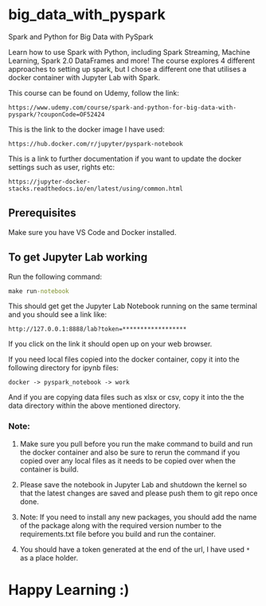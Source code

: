 # big_data_with_pyspark
Spark and Python for Big Data with PySpark

Learn how to use Spark with Python, including Spark Streaming, Machine Learning, Spark 2.0 DataFrames and more! The course explores 4 different approaches to setting up spark, but I chose a different one that utilises a docker container with Jupyter Lab with Spark.

This course can be found on Udemy, follow the link:
```link
https://www.udemy.com/course/spark-and-python-for-big-data-with-pyspark/?couponCode=OF52424
```

This is the link to the docker image I have used:
```link
https://hub.docker.com/r/jupyter/pyspark-notebook
```

This is a link to further documentation if you want to update the docker settings such as user, rights etc:
```link
https://jupyter-docker-stacks.readthedocs.io/en/latest/using/common.html
```

## Prerequisites

Make sure you have VS Code and Docker installed.

## To get Jupyter Lab working

Run the following command:
```cmd
make run-notebook
```
This should get get the Jupyter Lab Notebook running on the same terminal and you should see a link like:
```link
http://127.0.0.1:8888/lab?token=******************
```

If you click on the link it should open up on your web browser. 

If you need local files copied into the docker container, copy it into the following directory for ipynb files:
```
docker -> pyspark_notebook -> work
```
And if you are copying data files such as xlsx or csv, copy it into the the data directory within the above mentioned directory.

### Note: 
1. Make sure you pull before you run the make command to build and run the docker container and also be sure to rerun the command if you copied over any local files as it needs to be copied over when the container is build.

2. Please save the notebook in Jupyter Lab and shutdown the kernel so that the latest changes are saved and please push them to git repo once done.

3. Note: If you need to install any new packages, you should add the name of the package along with the required version number to the requirements.txt file before you build and run the container.

4. You should have a token generated at the end of the url, I have used `*` as a place holder.   


# Happy Learning :)